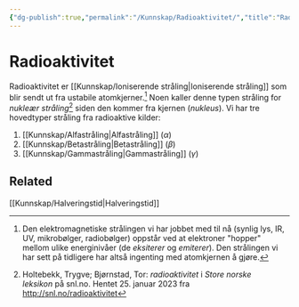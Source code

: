 ```yaml
---
{"dg-publish":true,"permalink":"/Kunnskap/Radioaktivitet/","title":"Radioaktivitet","tags":["naturfag","fysikk"]}
---
```



# Radioaktivitet
Radioaktivitet er [[Kunnskap/Ioniserende stråling\|Ioniserende stråling]] som blir sendt ut fra ustabile atomkjerner.[^1] Noen kaller denne typen stråling for *nukleær stråling*[^2] siden den kommer fra kjernen (*nukleus*). Vi har tre hovedtyper stråling fra radioaktive kilder:
1. [[Kunnskap/Alfastråling\|Alfastråling]] ($\alpha$)
2. [[Kunnskap/Betastråling\|Betastråling]] ($\beta$)
3. [[Kunnskap/Gammastråling\|Gammastråling]] ($\gamma$)

## Related
[[Kunnskap/Halveringstid\|Halveringstid]]

[^1]: Den elektromagnetiske strålingen vi har jobbet med til nå (synlig lys, IR, UV, mikrobølger, radiobølger) oppstår ved at elektroner "hopper" mellom ulike energinivåer (de *eksiterer* og *emiterer*). Den strålingen vi har sett på tidligere har altså ingenting med atomkjernen å gjøre. 
[^2]: Holtebekk, Trygve; Bjørnstad, Tor: *radioaktivitet* i *Store norske leksikon* på snl.no. Hentet 25. januar 2023 fra <http://snl.no/radioaktivitet>

